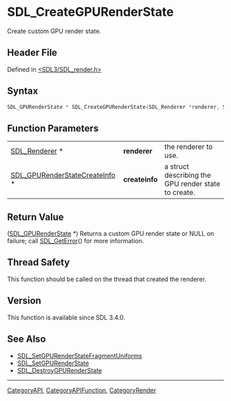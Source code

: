 # SDL_CreateGPURenderState

Create custom GPU render state.

## Header File

Defined in [<SDL3/SDL_render.h>](https://github.com/libsdl-org/SDL/blob/main/include/SDL3/SDL_render.h)

## Syntax

```c
SDL_GPURenderState * SDL_CreateGPURenderState(SDL_Renderer *renderer, SDL_GPURenderStateCreateInfo *createinfo);
```

## Function Parameters

|                                                                |                |                                                     |
| -------------------------------------------------------------- | -------------- | --------------------------------------------------- |
| [SDL_Renderer](SDL_Renderer) *                                 | **renderer**   | the renderer to use.                                |
| [SDL_GPURenderStateCreateInfo](SDL_GPURenderStateCreateInfo) * | **createinfo** | a struct describing the GPU render state to create. |

## Return Value

([SDL_GPURenderState](SDL_GPURenderState) *) Returns a custom GPU render
state or NULL on failure; call [SDL_GetError](SDL_GetError)() for more
information.

## Thread Safety

This function should be called on the thread that created the renderer.

## Version

This function is available since SDL 3.4.0.

## See Also

- [SDL_SetGPURenderStateFragmentUniforms](SDL_SetGPURenderStateFragmentUniforms)
- [SDL_SetGPURenderState](SDL_SetGPURenderState)
- [SDL_DestroyGPURenderState](SDL_DestroyGPURenderState)

----
[CategoryAPI](CategoryAPI), [CategoryAPIFunction](CategoryAPIFunction), [CategoryRender](CategoryRender)

